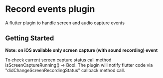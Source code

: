 # Record events plugin

A flutter plugin to handle screen and audio capture events

## Getting Started

**Note: on iOS available only screen capture (with sound recording) event**

To check current screen capture status call method isScreenCaptureRunning() -> Bool.
The plugin will notify flutter code via "didChangeScreenRecordingStatus" callback method call.

